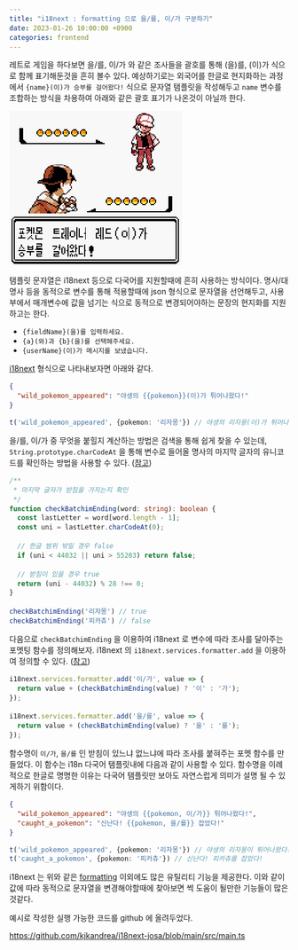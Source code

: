 ```yaml
---
title: "i18next : formatting 으로 을/를, 이/가 구분하기"
date: 2023-01-26 10:00:00 +0900
categories: frontend
---
```


레트로 게임을 하다보면 을/를, 이/가 와 같은 조사들을 괄호를 통해 (을)를, (이)가 식으로 함께 표기해둔것을 흔히 볼수 있다.
예상하기로는 외국어를 한글로 현지화하는 과정에서 `{name}(이)가 승부를 걸어왔다!` 식으로 문자열 탬플릿을 작성해두고 `name` 변수를 조합하는 방식을 차용하여
아래와 같은 괄호 표기가 나온것이 아닐까 한다.

![pokemon gold game screenshot](/assets/img/pokemon.png)

탬플릿 문자열은 i18next 등으로 다국어를 지원할때에 흔히 사용하는 방식이다. 명사/대명사 등을 동적으로 변수를 통해 적용할때에 
json 형식으로 문자열을 선언해두고, 사용부에서 매개변수에 값을 넘기는 식으로 동적으로 변경되어야하는 문장의 현지화를 지원하고는 한다.

* `{fieldName}(을)를 입력하세요.`
* `{a}(와)과 {b}(을)를 선택해주세요.`
* `{userName}(이)가 메시지를 보냈습니다.`

[i18next](https://www.i18next.com/) 형식으로 나타내보자면 아래와 같다.

```json
{
  "wild_pokemon_appeared": "야생의 {{pokemon}}(이)가 튀어나왔다!"
}
```

```ts
t('wild_pokemon_appeared', {pokemon: '리자몽'}) // 야생의 리자몽(이)가 튀어나왔다! 
```

을/를, 이/가 중 무엇을 붙힐지 계산하는 방법은 검색을 통해 쉽게 찾을 수 있는데, `String.prototype.charCodeAt` 을 통해 변수로 들어올 명사의 마지막 글자의 유니코드를 확인하는 방법을 사용할 수 있다. ([참고](https://gun0912.tistory.com/65))



```ts
/**
 * 마지막 글자가 받침을 가지는지 확인
 */
function checkBatchimEnding(word: string): boolean {
  const lastLetter = word[word.length - 1];
  const uni = lastLetter.charCodeAt(0);

  // 한글 범위 밖일 경우 false
  if (uni < 44032 || uni > 55203) return false;

  // 받침이 있을 경우 true
  return (uni - 44032) % 28 !== 0;
}

checkBatchimEnding('리자몽') // true
checkBatchimEnding('피카츄') // false
```

다음으로 `checkBatchimEnding` 을 이용하여 i18next 로 변수에 따라 조사를 달아주는 포멧팅 함수를 정의해보자.
i18next 의 `i18next.services.formatter.add` 을 이용하여 정의할 수 있다. ([참고](https://www.i18next.com/translation-function/formatting))

```ts
i18next.services.formatter.add('이/가', value => {
  return value + (checkBatchimEnding(value) ? '이' : '가');
});

i18next.services.formatter.add('을/를', value => {
  return value + (checkBatchimEnding(value) ? '을' : '를');
});
```

함수명이 `이/가`, `을/를` 인 받침이 있느냐 없느냐에 따라 조사를 붙혀주는 포멧 함수를 만들었다. 이 함수는 i18n 다국어 탬플릿내에 다음과 같이 사용할 수 있다. 함수명을 이례적으로 한글로 명명한 이유는 다국어 탬플릿만 보아도 자연스럽게 의미가 설명 될 수 있게하기 위함이다. 

```json
{
  "wild_pokemon_appeared": "야생의 {{pokemon, 이/가}} 튀어나왔다!",
  "caught_a_pokemon": "신난다! {{pokemon, 을/를}} 잡았다!"
}
```

```ts
t('wild_pokemon_appeared', {pokemon: '리자몽'}) // 야생의 리자몽이 튀어나왔다!
t('caught_a_pokemon', {pokemon: '피카츄'}) // 신난다! 피카츄를 잡았다!
```

i18next 는 위와 같은 [formatting](https://www.i18next.com/translation-function/formatting) 이외에도 많은 유틸리티 기능을 제공한다. 이와 같이 값에 따라 동적으로 문자열을 변경해야할때에 찾아보면 썩 도움이 될만한 기능들이 많은것같다.

예시로 작성한 실행 가능한 코드를 github 에 올려두었다.

https://github.com/kjkandrea/i18next-josa/blob/main/src/main.ts
